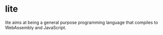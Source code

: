 # lite
lite aims at being a general purpose programming language that compiles to WebAssembly and JavaScript. 
